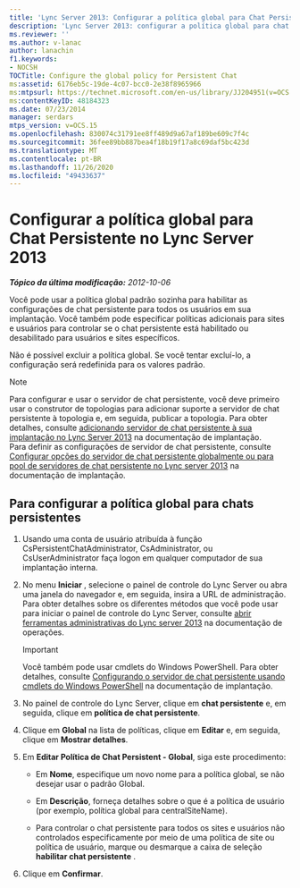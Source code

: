 ```yaml
---
title: 'Lync Server 2013: Configurar a política global para Chat Persistente'
description: 'Lync Server 2013: configurar a política global para chat persistente.'
ms.reviewer: ''
ms.author: v-lanac
author: lanachin
f1.keywords:
- NOCSH
TOCTitle: Configure the global policy for Persistent Chat
ms:assetid: 6176eb5c-19de-4c07-bcc0-2e38f8965966
ms:mtpsurl: https://technet.microsoft.com/en-us/library/JJ204951(v=OCS.15)
ms:contentKeyID: 48184323
ms.date: 07/23/2014
manager: serdars
mtps_version: v=OCS.15
ms.openlocfilehash: 830074c31791ee8ff489d9a67af189be609c7f4c
ms.sourcegitcommit: 36fee89bb887bea4f18b19f17a8c69daf5bc423d
ms.translationtype: MT
ms.contentlocale: pt-BR
ms.lasthandoff: 11/26/2020
ms.locfileid: "49433637"
---
```

# <a name="configure-the-global-policy-for-persistent-chat-in-lync-server-2013"></a>Configurar a política global para Chat Persistente no Lync Server 2013

<div data-xmlns="http://www.w3.org/1999/xhtml">

<div class="topic" data-xmlns="http://www.w3.org/1999/xhtml" data-msxsl="urn:schemas-microsoft-com:xslt" data-cs="https://msdn.microsoft.com/">

<div data-asp="https://msdn2.microsoft.com/asp">



</div>

<div id="mainSection">

<div id="mainBody">

<span> </span>

_**Tópico da última modificação:** 2012-10-06_

Você pode usar a política global padrão sozinha para habilitar as configurações de chat persistente para todos os usuários em sua implantação. Você também pode especificar políticas adicionais para sites e usuários para controlar se o chat persistente está habilitado ou desabilitado para usuários e sites específicos.

Não é possível excluir a política global. Se você tentar excluí-lo, a configuração será redefinida para os valores padrão.

<div>


> [!NOTE]  
> Para configurar e usar o servidor de chat persistente, você deve primeiro usar o construtor de topologias para adicionar suporte a servidor de chat persistente à topologia e, em seguida, publicar a topologia. Para obter detalhes, consulte <A href="lync-server-2013-adding-persistent-chat-server-to-your-deployment.md">adicionando servidor de chat persistente à sua implantação no Lync Server 2013</A> na documentação de implantação.<BR>Para definir as configurações de servidor de chat persistente, consulte <A href="lync-server-2013-configure-persistent-chat-server-options-globally-or-for-persistent-chat-server-pool.md">Configurar opções do servidor de chat persistente globalmente ou para pool de servidores de chat persistente no Lync server 2013</A> na documentação de implantação.



</div>

<div>

## <a name="to-configure-the-global-policy-for-persistent-chat"></a>Para configurar a política global para chats persistentes

1.  Usando uma conta de usuário atribuída à função CsPersistentChatAdministrator, CsAdministrator, ou CsUserAdministrator faça logon em qualquer computador de sua implantação interna.

2.  No menu **Iniciar** , selecione o painel de controle do Lync Server ou abra uma janela do navegador e, em seguida, insira a URL de administração. Para obter detalhes sobre os diferentes métodos que você pode usar para iniciar o painel de controle do Lync Server, consulte [abrir ferramentas administrativas do Lync server 2013](lync-server-2013-open-lync-server-administrative-tools.md) na documentação de operações.
    
    <div>
    

    > [!IMPORTANT]  
    > Você também pode usar cmdlets do Windows PowerShell. Para obter detalhes, consulte <A href="configuring-persistent-chat-server-by-using-windows-powershell-cmdlets.md">Configurando o servidor de chat persistente usando cmdlets do Windows PowerShell</A> na documentação de implantação.

    
    </div>

3.  No painel de controle do Lync Server, clique em **chat persistente** e, em seguida, clique em **política de chat persistente**.

4.  Clique em **Global** na lista de políticas, clique em **Editar** e, em seguida, clique em **Mostrar detalhes**.

5.  Em **Editar Política de Chat Persistent - Global**, siga este procedimento:
    
      - Em **Nome**, especifique um novo nome para a política global, se não desejar usar o padrão Global.
    
      - Em **Descrição**, forneça detalhes sobre o que é a política de usuário (por exemplo, política global para centralSiteName).
    
      - Para controlar o chat persistente para todos os sites e usuários não controlados especificamente por meio de uma política de site ou política de usuário, marque ou desmarque a caixa de seleção **habilitar chat persistente** .

6.  Clique em **Confirmar**.

</div>

</div>

<span> </span>

</div>

</div>

</div>

